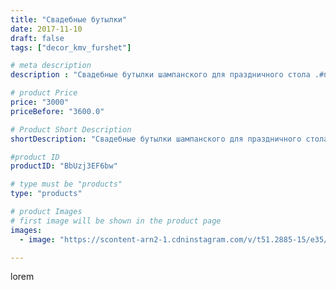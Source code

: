 ```yaml
---
title: "Свадебные бутылки"
date: 2017-11-10
draft: false
tags: ["decor_kmv_furshet"]

# meta description
description : "Свадебные бутылки шампанского для праздничного стола .#праздничныебутылки#ручнаяработа"

# product Price
price: "3000"
priceBefore: "3600.0"

# Product Short Description
shortDescription: "Свадебные бутылки шампанского для праздничного стола .#праздничныебутылки#ручнаяработа"

#product ID
productID: "BbUzj3EF6bw"

# type must be "products"
type: "products"

# product Images
# first image will be shown in the product page
images:
  - image: "https://scontent-arn2-1.cdninstagram.com/v/t51.2885-15/e35/23417213_299313930567061_6075046114216640512_n.jpg?se=7&tp=1&_nc_ht=scontent-arn2-1.cdninstagram.com&_nc_cat=101&_nc_ohc=XYXeKWNgcioAX9lI1tN&ccb=7-4&oh=9a90e04d6f6d8d7b9d19786ecb8a0ae3&oe=608514CD&_nc_sid=86f79a&ig_cache_key=MTY0NTE2NjUyODU3NTI4NDk3Ng%3D%3D.2-ccb7-4"

---
```

lorem

